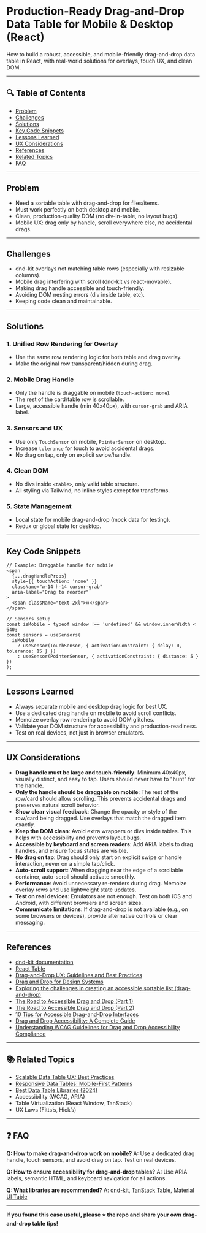 <!-- 
SEO: drag-and-drop data table, mobile support, react, production-ready, UX, accessibility, frontend, best practices, touch-friendly, web development
-->

# Production-Ready Drag-and-Drop Data Table for Mobile & Desktop (React)

How to build a robust, accessible, and mobile-friendly drag-and-drop data table in React, with real-world solutions for overlays, touch UX, and clean DOM.

---

## 🔍 Table of Contents
- [Problem](#problem)
- [Challenges](#challenges)
- [Solutions](#solutions)
- [Key Code Snippets](#key-code-snippets)
- [Lessons Learned](#lessons-learned)
- [UX Considerations](#ux-considerations)
- [References](#references)
- [Related Topics](#related-topics)
- [FAQ](#faq)

---

## Problem

- Need a sortable table with drag-and-drop for files/items.
- Must work perfectly on both desktop and mobile.
- Clean, production-quality DOM (no div-in-table, no layout bugs).
- Mobile UX: drag only by handle, scroll everywhere else, no accidental drags.

---

## Challenges

- dnd-kit overlays not matching table rows (especially with resizable columns).
- Mobile drag interfering with scroll (dnd-kit vs react-movable).
- Making drag handle accessible and touch-friendly.
- Avoiding DOM nesting errors (div inside table, etc).
- Keeping code clean and maintainable.

---

## Solutions

### 1. Unified Row Rendering for Overlay
- Use the same row rendering logic for both table and drag overlay.
- Make the original row transparent/hidden during drag.

### 2. Mobile Drag Handle
- Only the handle is draggable on mobile (`touch-action: none`).
- The rest of the card/table row is scrollable.
- Large, accessible handle (min 40x40px), with `cursor-grab` and ARIA label.

### 3. Sensors and UX
- Use only `TouchSensor` on mobile, `PointerSensor` on desktop.
- Increase `tolerance` for touch to avoid accidental drags.
- No drag on tap, only on explicit swipe/handle.

### 4. Clean DOM
- No divs inside `<table>`, only valid table structure.
- All styling via Tailwind, no inline styles except for transforms.

### 5. State Management
- Local state for mobile drag-and-drop (mock data for testing).
- Redux or global state for desktop.

---

## Key Code Snippets

```tsx
// Example: Draggable handle for mobile
<span
  {...dragHandleProps}
  style={{ touchAction: 'none' }}
  className="w-14 h-14 cursor-grab"
  aria-label="Drag to reorder"
>
  <span className="text-2xl">⠿</span>
</span>
```

```tsx
// Sensors setup
const isMobile = typeof window !== 'undefined' && window.innerWidth < 640;
const sensors = useSensors(
  isMobile
    ? useSensor(TouchSensor, { activationConstraint: { delay: 0, tolerance: 15 } })
    : useSensor(PointerSensor, { activationConstraint: { distance: 5 } })
);
```

---

## Lessons Learned

- Always separate mobile and desktop drag logic for best UX.
- Use a dedicated drag handle on mobile to avoid scroll conflicts.
- Memoize overlay row rendering to avoid DOM glitches.
- Validate your DOM structure for accessibility and production-readiness.
- Test on real devices, not just in browser emulators.

---

## UX Considerations

- **Drag handle must be large and touch-friendly**: Minimum 40x40px, visually distinct, and easy to tap. Users should never have to "hunt" for the handle.
- **Only the handle should be draggable on mobile**: The rest of the row/card should allow scrolling. This prevents accidental drags and preserves natural scroll behavior.
- **Show clear visual feedback**: Change the opacity or style of the row/card being dragged. Use overlays that match the dragged item exactly.
- **Keep the DOM clean**: Avoid extra wrappers or divs inside tables. This helps with accessibility and prevents layout bugs.
- **Accessible by keyboard and screen readers**: Add ARIA labels to drag handles, and ensure focus states are visible.
- **No drag on tap**: Drag should only start on explicit swipe or handle interaction, never on a simple tap/click.
- **Auto-scroll support**: When dragging near the edge of a scrollable container, auto-scroll should activate smoothly.
- **Performance**: Avoid unnecessary re-renders during drag. Memoize overlay rows and use lightweight state updates.
- **Test on real devices**: Emulators are not enough. Test on both iOS and Android, with different browsers and screen sizes.
- **Communicate limitations**: If drag-and-drop is not available (e.g., on some browsers or devices), provide alternative controls or clear messaging.

---

## References

- [dnd-kit documentation](https://docs.dndkit.com/)
- [React Table](https://tanstack.com/table/v8)
- [Drag-and-Drop UX: Guidelines and Best Practices](https://smart-interface-design-patterns.com/articles/drag-and-drop-ux/)
- [Drag and Drop for Design Systems](https://marvelapp.com/blog/drag-drop-design-systems/)
- [Exploring the challenges in creating an accessible sortable list (drag-and-drop)](https://github.blog/engineering/user-experience/exploring-the-challenges-in-creating-an-accessible-sortable-list-drag-and-drop/)
- [The Road to Accessible Drag and Drop (Part 1)](https://www.tpgi.com/the-road-to-accessible-drag-and-drop-part-1/)
- [The Road to Accessible Drag and Drop (Part 2)](https://www.tpgi.com/the-road-to-accessible-drag-and-drop-part-2/)
- [10 Tips for Accessible Drag-and-Drop Interfaces](https://fleexy.dev/blog/10-tips-for-accessible-drag-and-drop-interfaces/)
- [Drag and Drop Accessibility: A Complete Guide](https://www.continualengine.com/blog/drag-and-drop-accessibility/)
- [Understanding WCAG Guidelines for Drag and Drop Accessibility Compliance]([https://www.continualengine.com/blog/drag-and-drop-accessibility/](https://accessibilityspark.com/drag-and-drop-accessibility/))

---

## 📚 Related Topics
- [Scalable Data Table UX: Best Practices](scalable-production-data-table-ux.md)
- [Responsive Data Tables: Mobile-First Patterns](responsive-data-tables-ux.md)
- [Best Data Table Libraries (2024)](../sources/best-data-table-libraries.md)
- Accessibility (WCAG, ARIA)
- Table Virtualization (React Window, TanStack)
- UX Laws (Fitts’s, Hick’s)

---

## ❓ FAQ

**Q: How to make drag-and-drop work on mobile?**
A: Use a dedicated drag handle, touch sensors, and avoid drag on tap. Test on real devices.

**Q: How to ensure accessibility for drag-and-drop tables?**
A: Use ARIA labels, semantic HTML, and keyboard navigation for all actions.

**Q: What libraries are recommended?**
A: [dnd-kit](https://docs.dndkit.com/), [TanStack Table](https://tanstack.com/table/v8), [Material UI Table](https://mui.com/material-ui/react-table/)

---

**If you found this case useful, please ⭐️ the repo and share your own drag-and-drop table tips!** 
